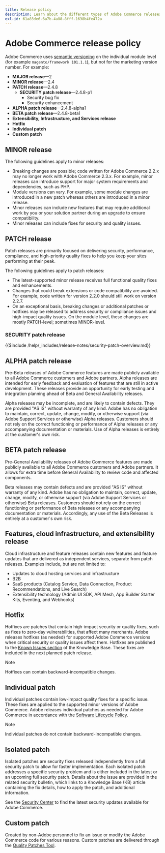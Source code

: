 ```yaml
---
title: Release policy
description: Learn about the different types of Adobe Commerce releases.
exl-id: 61a83de6-6a7b-4a88-8fff-1638b4fe472a
---
```

# Adobe Commerce release policy

Adobe Commerce uses [semantic versioning](https://semver.org/) on the individual module level (for example `magento/framework 101.1.1`), but not for the marketing version number. For example:

- **MAJOR release**—2
- **MINOR release**—2.4
- **PATCH release**—2.4.8
  - **SECURITY patch release**—2.4.8-p1
    - Security bug fix
    - Security enhancement
- **ALPHA patch release**—2.4.8-alpha1
- **BETA patch release**—2.4.8-beta1
- **Extensibility, Infrastructure, and Services release**
- **Hotfix**
- **Individual patch**
- **Custom patch**

## MINOR release

The following guidelines apply to minor releases:

- Breaking changes are possible; code written for Adobe Commerce 2.2.x may no longer work with Adobe Commerce 2.3.x. For example, minor releases can introduce support for major system requirements and dependencies, such as PHP.
- Module versions can vary. For example, some module changes are introduced in a new patch whereas others are introduced in a minor release.
- Minor releases can include new features that may require additional work by you or your solution partner during an upgrade to ensure compatibility.
- Minor releases can include fixes for security and quality issues.

## PATCH release

Patch releases are primarily focused on delivering security, performance, compliance, and high-priority quality fixes to help you keep your sites performing at their peak.

The following guidelines apply to patch releases:

- The latest-supported minor release receives full functional quality fixes and enhancements.
- Changes that could break extensions or code compatibility are avoided. For example, code written for version 2.2.0 should still work on version 2.2.7.
- On an exceptional basis, breaking changes or additional patches or hotfixes may be released to address security or compliance issues and high-impact quality issues. On the module level, these changes are mostly PATCH-level; sometimes MINOR-level.

### SECURITY patch release

{{$include /help/_includes/release-notes/security-patch-overview.md}}

## ALPHA patch release

Pre-Beta releases of Adobe Commerce features are made publicly available to all Adobe Commerce customers and Adobe partners. Alpha releases are intended for early feedback and evaluation of features that are still in active development. These releases provide an opportunity for early testing and integration planning ahead of Beta and General Availability releases.

Alpha releases may be incomplete, and are likely to contain defects. They are provided "AS IS" without warranty of any kind. Adobe has no obligation to maintain, correct, update, change, modify, or otherwise support (via Adobe Support Services or otherwise) Alpha releases. Customers should not rely on the correct functioning or performance of Alpha releases or any accompanying documentation or materials. Use of Alpha releases is entirely at the customer's own risk.

## BETA patch release

Pre-General Availability releases of Adobe Commerce features are made publicly available to all Adobe Commerce customers and Adobe partners. It allows for extra time before General Availability to review code and affected components.

Beta releases may contain defects and are provided "AS IS" without warranty of any kind. Adobe has no obligation to maintain, correct, update, change, modify, or otherwise support (via Adobe Support Services or otherwise) Beta releases. Customers should not rely on the correct functioning or performance of Beta releases or any accompanying documentation or materials. Accordingly, any use of the Beta Releases is entirely at a customer's own risk.

## Features, cloud infrastructure, and extensibility release

Cloud infrastructure and feature releases contain new features and feature updates that are delivered as independent services, separate from patch releases. Examples include, but are not limited to:

- Updates to cloud hosting services and infrastructure
- B2B
- SaaS products (Catalog Service, Data Connection, Product Recommendations, and Live Search)
- Extensibility technology (Admin UI SDK, API Mesh, App Builder Starter Kits, Eventing, and Webhooks)

## Hotfix

Hotfixes are patches that contain high-impact security or quality fixes, such as fixes to zero-day vulnerabilities, that affect many merchants. Adobe releases hotfixes (as needed) for supported Adobe Commerce versions when critical security or quality issues affect them. Hotfixes are published to the [Known Issues section](https://support.magento.com/hc/en-us/sections/360003869892-Known-issues-patches-attached-) of the Knowledge Base. These fixes are included in the next planned patch release.

>[!NOTE]
>
>Hotfixes can contain backward-incompatible changes.

## Individual patch

Individual patches contain low-impact quality fixes for a specific issue. These fixes are applied to the supported minor versions of Adobe Commerce. Adobe releases individual patches as needed for Adobe Commerce in accordance with the [Software Lifecycle Policy](https://www.adobe.com/content/dam/cc/en/legal/terms/enterprise/pdfs/Adobe-Commerce-Software-Lifecycle-Policy.pdf).

>[!NOTE]
>
>Individual patches do not contain backward-incompatible changes.

## Isolated patch

Isolated patches are security fixes released independently from a full security patch to allow for faster implementation. Each isolated patch addresses a specific security problem and is either included in the latest or an upcoming full security patch. Details about the issue are provided in the related security bulletin, which links to a Knowledge Base (KB) article containing the fix details, how to apply the patch, and additional information.

See the [Security Center](https://helpx.adobe.com/security/products/magento.html) to find the latest security updates available for Adobe Commerce.

## Custom patch

Created by non-Adobe personnel to fix an issue or modify the Adobe Commerce code for various reasons. Custom patches are delivered through the [Quality Patches Tool](https://experienceleague.adobe.com/en/docs/commerce-operations/tools/quality-patches-tool/usage).
